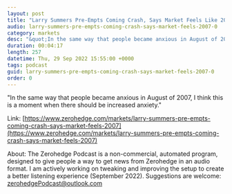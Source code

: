 ```yaml
---
layout: post
title: "Larry Summers Pre-Empts Coming Crash, Says Market Feels Like 2007"
audio: larry-summers-pre-empts-coming-crash-says-market-feels-2007-0
category: markets
desc: "&quot;In the same way that people became anxious in August of 2007, I think this is a moment when there should be increased anxiety.&quot;"
duration: 00:04:17
length: 257
datetime: Thu, 29 Sep 2022 15:55:00 +0000
tags: podcast
guid: larry-summers-pre-empts-coming-crash-says-market-feels-2007-0
order: 0
---
```

&quot;In the same way that people became anxious in August of 2007, I think this is a moment when there should be increased anxiety.&quot;

Link: [https://www.zerohedge.com/markets/larry-summers-pre-empts-coming-crash-says-market-feels-2007](https://www.zerohedge.com/markets/larry-summers-pre-empts-coming-crash-says-market-feels-2007)

About: The Zerohedge Podcast is a non-commercial, automated program, designed to give people a way to get news from Zerohedge in an audio format.  I am actively working on tweaking and improving the setup to create a better listening experience (September 2022).  Suggestions are welcome: [zerohedgePodcast@outlook.com](mailto:zerohedgePodcast@outlook.com)